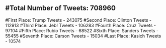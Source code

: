 #Total Number of Tweets: 708960 
---
#First Place: Trump Tweets - 243075
#Second Place: Clinton Tweets - 112913
#Third Place: Jeb! Tweets - 106283
#Fourth Place: Cruz Tweets - 97104
#Fifth Place: Rubio Tweets - 68522
#Sixth Place: Sanders Tweets - 55455
#Seventh Place: Carson Tweets - 15034
#Last Place: Kasich Tweets - 10574
